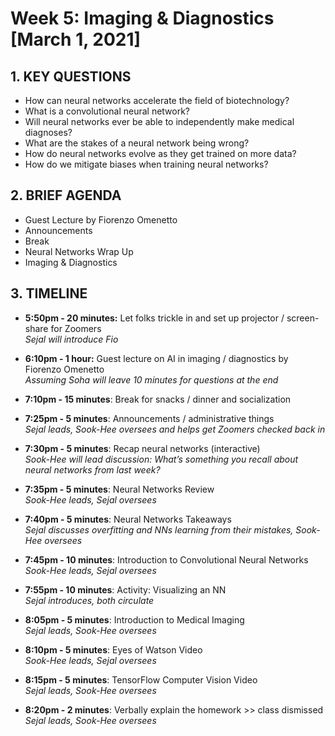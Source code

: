 # Week 5: Imaging & Diagnostics [March 1, 2021]

## 1. KEY QUESTIONS
   - How can neural networks accelerate the field of biotechnology?
   - What is a convolutional neural network?
   - Will neural networks ever be able to independently make medical diagnoses?
   - What are the stakes of a neural network being wrong?
   - How do neural networks evolve as they get trained on more data?
   - How do we mitigate biases when training neural networks?

## 2. BRIEF AGENDA

   - Guest Lecture by Fiorenzo Omenetto
   - Announcements
   - Break
   - Neural Networks Wrap Up
   - Imaging & Diagnostics

## 3. TIMELINE

   - **5:50pm - 20 minutes:** Let folks trickle in and set up projector / screen-share for Zoomers  
        *Sejal will introduce Fio*

   - **6:10pm - 1 hour:** Guest lecture on AI in imaging / diagnostics by Fiorenzo Omenetto  
        *Assuming Soha will leave 10 minutes for questions at the end*

   - **7:10pm - 15 minutes**: Break for snacks / dinner and socialization  

   - **7:25pm - 5 minutes**: Announcements / administrative things  
        *Sejal leads, Sook-Hee oversees and helps get Zoomers checked back in*

   - **7:30pm - 5 minutes**: Recap neural networks (interactive)  
        *Sook-Hee will lead discussion: What’s something you recall about neural networks from last week?*

   - **7:35pm - 5 minutes**: Neural Networks Review  
        *Sook-Hee leads, Sejal oversees*  

   - **7:40pm - 5 minutes**: Neural Networks Takeaways  
        *Sejal discusses overfitting and NNs learning from their mistakes, Sook-Hee oversees*  

   - **7:45pm - 10 minutes**: Introduction to Convolutional Neural Networks  
        *Sook-Hee leads, Sejal oversees*

   - **7:55pm - 10 minutes**: Activity: Visualizing an NN  
        *Sejal introduces, both circulate*

   - **8:05pm - 5 minutes**: Introduction to Medical Imaging  
        *Sejal leads, Sook-Hee oversees*  

   - **8:10pm - 5 minutes**: Eyes of Watson Video  
        *Sook-Hee leads, Sejal oversees*  

   - **8:15pm - 5 minutes**: TensorFlow Computer Vision Video  
        *Sejal leads, Sook-Hee oversees*  

   - **8:20pm - 2 minutes**: Verbally explain the homework >> class dismissed  
        *Sejal leads, Sook-Hee oversees*

